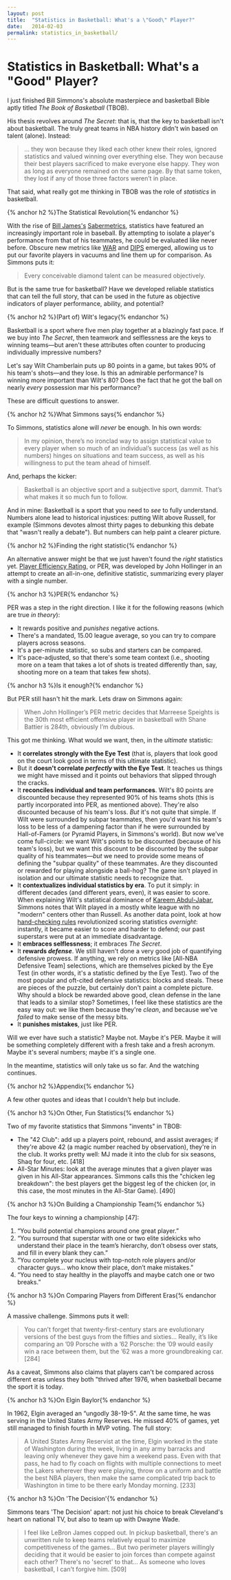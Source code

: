 ```yaml
---
layout: post
title:  "Statistics in Basketball: What's a \"Good\" Player?"
date:   2014-02-03
permalink: statistics_in_basketball/
---
```


# Statistics in Basketball: What's a "Good" Player?

I just finished Bill Simmons's absolute masterpiece and basketball Bible aptly titled _The Book of Basketball_ (TBOB).

His thesis revolves around _The Secret_: that is, that the key to basketball isn't about basketball. The truly great teams in NBA history didn't win based on talent (alone). Instead:

> ... they won because they liked each other knew their roles, ignored statistics and valued winning over everything else. They won because their best players sacrificed to make everyone else happy. They won as long as everyone remained on the same page. By that same token, they lost if any of those three factors weren’t in place.

That said, what really got me thinking in TBOB was the role of _statistics_ in basketball.

<!--break-->

{% anchor h2 %}The Statistical Revolution{% endanchor %}

With the rise of [Bill James's](http://en.wikipedia.org/wiki/Bill_James) [Sabermetrics](http://en.wikipedia.org/wiki/Sabermetrics), statistics have featured an increasingly important role in baseball. By attempting to isolate a player's performance from that of his teammates, he could be evaluated like never before. Obscure new metrics like [WAR](http://en.wikipedia.org/wiki/Wins_above_replacement) and [DIPS](http://en.wikipedia.org/wiki/Defense_independent_pitching_statistics) emerged, allowing us to put our favorite players in vacuums and line them up for comparison. As Simmons puts it:

> Every conceivable diamond talent can be measured objectively.

But is the same true for basketball? Have we developed reliable statistics that can tell the full story, that can be used in the future as objective indicators of player performance, ability, and potential?

{% anchor h2 %}(Part of) Wilt's legacy{% endanchor %}

Basketball is a sport where five men play together at a blazingly fast pace. If we buy into _The Secret_, then teamwork and selflessness are the keys to winning teams—but aren't these attributes often counter to producing individually impressive numbers?

Let's say Wilt Chamberlain puts up 80 points in a game, but takes 90% of his team's shots—and they lose. Is this an admirable performance? Is winning more important than Wilt's 80? Does the fact that he got the ball on nearly _every_ possession mar his performance?

These are difficult questions to answer.

{% anchor h2 %}What Simmons says{% endanchor %}

To Simmons, statistics alone will _never_ be enough. In his own words:

> In my opinion, there’s no ironclad way to assign statistical value to every player when so much of an individual’s success (as well as his numbers) hinges on situations and team success, as well as his willingness to put the team ahead of himself.

And, perhaps the kicker:

> Basketball is an objective sport and a subjective sport, dammit. That’s what makes it so much fun to follow.

And in mine: Basketball is a sport that you need to _see_ to fully understand. Numbers alone lead to historical injustices: putting Wilt above Russell, for example (Simmons devotes almost thirty pages to debunking this debate that "wasn't really a debate"). But numbers can help paint a clearer picture.

{% anchor h2 %}Finding the right statistic{% endanchor %}

An alternative answer might be that we just haven't found the _right_ statistics yet. [Player Efficiency Rating](http://en.wikipedia.org/wiki/Player_efficiency_rating), or PER, was developed by John Hollinger in an attempt to create an all-in-one, definitive statistic, summarizing every player with a single number.

{% anchor h3 %}PER{% endanchor %}

PER was a step in the right direction. I like it for the following reasons (which are true _in theory_):

- It rewards positive and _punishes_ negative actions.
- There's a mandated, 15.00 league average, so you can try to compare players across seasons.
- It's a per-minute statistic, so subs and starters can be compared.
- It's pace-adjusted, so that there's some team context (i.e., shooting more on a team that takes a lot of shots is treated differently than, say, shooting more on a team that takes few shots).

{% anchor h3 %}Is it enough?{% endanchor %}

But PER still hasn't hit the mark. Lets draw on Simmons again:

> When John Hollinger’s PER metric decides that Marreese Speights is the 30th most efficient offensive player in basketball with Shane Battier is 284th, obviously I’m dubious.

This got me thinking. What would we want, then, in the _ultimate_ statistic:

- It **correlates strongly with the Eye Test** (that is, players that look good on the court look good in terms of this ultimate statistic).
- But it **doesn't correlate _perfectly_ with the Eye Test**. It teaches us things we might have missed and it points out behaviors that slipped through the cracks.
- It **reconciles individual and team performances**. Wilt's 80 points are discounted because they represented 90% of his teams shots (this is partly incorporated into PER, as mentioned above). They're also discounted because of his team's loss. _But_ it's not quite that simple. If Wilt were surrounded by subpar teammates, then you'd want his team's loss to be less of a dampening factor than if he were surrounded by Hall-of-Famers (or Pyramid Players, in Simmons's world). But now we've come full-circle: we want Wilt's points to be discounted (because of his team's loss), but we want this discount to be discounted by the subpar quality of his teammates—_but_ we need to provide some means of defining the "subpar quality" of these teammates. Are they discounted or rewarded for playing alongside a ball-hog? The game isn't played in isolation and our ultimate statistic needs to recognize that.
- It **contextualizes individual statistics by era**. To put it simply: in different decades (and different years, even), it was easier to score. When explaining Wilt's statistical dominance of [Kareem Abdul-Jabar](http://en.wikipedia.org/wiki/Kareem_Abdul-Jabbar), Simmons notes that Wilt played in a mostly white league with no "modern" centers other than Russell. As another data point, look at how [hand-checking rules](http://bleacherreport.com/articles/833257-michael-jordan-could-he-really-score-50-with-the-hand-check-rules-in-place) revolutionized scoring statistics _overnight_: instantly, it became easier to score and harder to defend; our past superstars were put at an immediate disadvantage.
- It **embraces selflessness**; it embraces _The Secret_.
- It **rewards _defense_**. We still haven't done a very good job of quantifying defensive prowess. If anything, we rely on metrics like [All-NBA Defensive Team] selections, which are themselves picked by the Eye Test (in other words, it's a statistic defined by the Eye Test). Two of the most popular and oft-cited defensive statistics: blocks and steals. These are pieces of the puzzle, but certainly don't paint a complete picture. Why should a block be rewarded above good, clean defense in the lane that leads to a similar stop? Sometimes, I feel like these statistics are the easy way out: we like them because they're _clean_, and because we've _failed_ to make sense of the messy bits.
- It **punishes mistakes**, just like PER.

Will we ever have such a statistic? Maybe not. Maybe it's PER. Maybe it will be something completely different with a fresh take and a fresh acronym. Maybe it's several numbers; maybe it's a single one.

In the meantime, statistics will only take us so far. And the watching continues.

{% anchor h2 %}Appendix{% endanchor %}

A few other quotes and ideas that I couldn't help but include.

{% anchor h3 %}On Other, Fun Statistics{% endanchor %}

Two of my favorite statistics that Simmons "invents" in TBOB:

- The "42 Club": add up a players point, rebound, and assist averages; if they're above 42 (a magic number reached by observation), they're in the club. It works pretty well: MJ made it into the club for six seasons, Shaq for four, etc. [418]
- All-Star Minutes: look at the average minutes that a given player was given in his All-Star appearances. Simmons calls this the "chicken leg breakdown": the best players get the biggest leg of the chicken (or, in this case, the most minutes in the All-Star Game). [490]

{% anchor h3 %}On Building a Championship Team{% endanchor %}

The four keys to winning a championship [47]:

  1. “You build potential champions around one great player.”
  2. “You surround that superstar with one or two elite sidekicks who understand their place in the team’s hierarchy, don’t obsess over stats, and fill in every blank they can.”
  3. “You complete your nucleus with top-notch role players and/or character guys… who know their place, don’t make mistakes.”
  4. “You need to stay healthy in the playoffs and maybe catch one or two breaks.”

{% anchor h3 %}On Comparing Players from Different Eras{% endanchor %}

A massive challenge. Simmons puts it well:

> You can’t forget that twenty-first-century stars are evolutionary versions of the best guys from the fifties and sixties… Really, it’s like comparing an ’09 Porsche with a ’62 Porsche: the ’09 would easily win a race between them, but the ’62 was a more groundbreaking car. [284]

As a caveat, Simmons also claims that players can't be compared across different eras unless they both "thrived after 1976, when basketball became the sport it is today.

{% anchor h3 %}On Elgin Baylor{% endanchor %}

In 1962, Elgin averaged an “ungodly 38-19-5". At the same time, he was serving in the United States Army Reserves. He missed 40% of games, yet still managed to finish fourth in MVP voting. The full story:

> A United States Army Reservist at the time, Elgin worked in the state of Washington during the week, living in any army barracks and leaving only whenever they gave him a weekend pass. Even with that pass, he had to fly coach on flights with multiple connections to meet the Lakers wherever they were playing, throw on a uniform and battle the best NBA players, then make the same complicated trip back to Washington in time to be there early Monday morning. [233]

{% anchor h3 %}On 'The Decision'{% endanchor %}

Simmons tears 'The Decision' apart: not just his choice to break Cleveland's heart on national TV, but also to team up with Dwayne Wade.

> I feel like LeBron James copped out. In pickup basketball, there's an unwritten rule to keep teams relatively equal to maximize competitiveness of the games... But two perimeter players willingly deciding that it would be easier to join forces than compete against each other? There's no 'secret' to that... As someone who loves basketball, I can't forgive him. [509]
